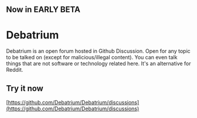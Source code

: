 ## Now in EARLY BETA

# Debatrium
Debatrium is an open forum hosted in Github Discussion. Open for any topic to be talked on (except for malicious/illegal content). You can even talk things that are not software or technology related here. It's an alternative for Reddit.


## Try it now
[https://github.com/Debatrium/Debatrium/discussions](https://github.com/Debatrium/Debatrium/discussions)
